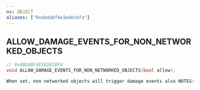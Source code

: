 ```yaml
---
ns: OBJECT
aliases: ["0xabdabf4e1edecbfa"]
---
```

## ALLOW_DAMAGE_EVENTS_FOR_NON_NETWORKED_OBJECTS

```c
// 0xABDABF4E1EDECBFA
void ALLOW_DAMAGE_EVENTS_FOR_NON_NETWORKED_OBJECTS(bool allow);
```

```
When set, non networked objects will trigger damage events also NOTES:
```

